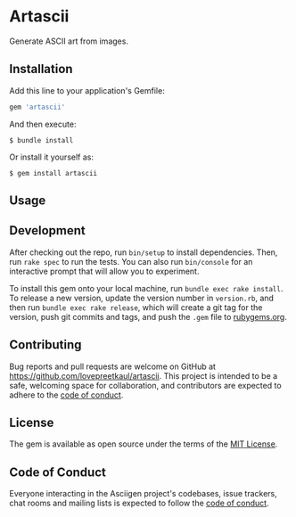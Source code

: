 # Artascii

Generate ASCII art from images.

## Installation

Add this line to your application's Gemfile:

```ruby
gem 'artascii'
```

And then execute:

    $ bundle install

Or install it yourself as:

    $ gem install artascii

## Usage


## Development

After checking out the repo, run `bin/setup` to install dependencies. Then, run `rake spec` to run the tests. You can also run `bin/console` for an interactive prompt that will allow you to experiment.

To install this gem onto your local machine, run `bundle exec rake install`. To release a new version, update the version number in `version.rb`, and then run `bundle exec rake release`, which will create a git tag for the version, push git commits and tags, and push the `.gem` file to [rubygems.org](https://rubygems.org).

## Contributing

Bug reports and pull requests are welcome on GitHub at https://github.com/lovepreetkaul/artascii. This project is intended to be a safe, welcoming space for collaboration, and contributors are expected to adhere to the [code of conduct](https://github.com/lovepreetkaul/artascii/blob/master/CODE_OF_CONDUCT.md).


## License

The gem is available as open source under the terms of the [MIT License](https://opensource.org/licenses/MIT).

## Code of Conduct

Everyone interacting in the Asciigen project's codebases, issue trackers, chat rooms and mailing lists is expected to follow the [code of conduct](https://github.com/lovepreetkaul/artascii/blob/master/CODE_OF_CONDUCT.md).
